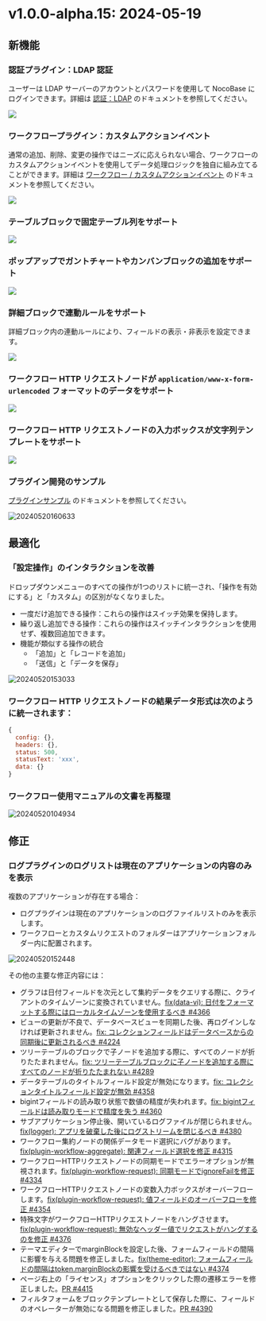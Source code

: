 # v1.0.0-alpha.15: 2024-05-19

## 新機能

### 認証プラグイン：LDAP 認証

ユーザーは LDAP サーバーのアカウントとパスワードを使用して NocoBase にログインできます。詳細は [認証：LDAP](/handbook/auth-ldap) のドキュメントを参照してください。

![](https://static-docs.nocobase.com/202405191513995.png)

### ワークフロープラグイン：カスタムアクションイベント

通常の追加、削除、変更の操作ではニーズに応えられない場合、ワークフローのカスタムアクションイベントを使用してデータ処理ロジックを独自に組み立てることができます。詳細は [ワークフロー / カスタムアクションイベント](/handbook/workflow-custom-action-trigger) のドキュメントを参照してください。

![](https://static-docs.nocobase.com/202405191515770.png)

### テーブルブロックで固定テーブル列をサポート

![](https://static-docs.nocobase.com/202405191512587.png)

### ポップアップでガントチャートやカンバンブロックの追加をサポート

![](https://static-docs.nocobase.com/202405191512280.png)

### 詳細ブロックで連動ルールをサポート

詳細ブロック内の連動ルールにより、フィールドの表示・非表示を設定できます。

![](https://static-docs.nocobase.com/202405191513781.png)

### ワークフロー HTTP リクエストノードが `application/www-x-form-urlencoded` フォーマットのデータをサポート

![](https://static-docs.nocobase.com/202405191514472.png)

### ワークフロー HTTP リクエストノードの入力ボックスが文字列テンプレートをサポート

![](https://static-docs.nocobase.com/202405191514748.png)

### プラグイン開発のサンプル

[プラグインサンプル](/plugin-samples) のドキュメントを参照してください。

![20240520160633](https://static-docs.nocobase.com/20240520160633.png)

## 最適化

### 「設定操作」のインタラクションを改善

ドロップダウンメニューのすべての操作が1つのリストに統一され、「操作を有効にする」と「カスタム」の区別がなくなりました。

- 一度だけ追加できる操作：これらの操作はスイッチ効果を保持します。
- 繰り返し追加できる操作：これらの操作はスイッチインタラクションを使用せず、複数回追加できます。
- 機能が類似する操作の統合
  - 「追加」と「レコードを追加」
  - 「送信」と「データを保存」

![20240520153033](https://static-docs.nocobase.com/20240520153033.png)

### ワークフロー HTTP リクエストノードの結果データ形式は次のように統一されます：

```js
{
  config: {},
  headers: {},
  status: 500,
  statusText: 'xxx',
  data: {}
}
```

### ワークフロー使用マニュアルの文書を再整理

![20240520104934](https://static-docs.nocobase.com/20240520104934.png)

## 修正

### ログプラグインのログリストは現在のアプリケーションの内容のみを表示

複数のアプリケーションが存在する場合：

- ログプラグインは現在のアプリケーションのログファイルリストのみを表示します。
- ワークフローとカスタムリクエストのフォルダーはアプリケーションフォルダー内に配置されます。

![20240520152448](https://static-docs.nocobase.com/20240520152448.png)

その他の主要な修正内容には：

- グラフは日付フィールドを次元として集約データをクエリする際に、クライアントのタイムゾーンに変換されていません。<a href="https://github.com/nocobase/nocobase/pull/4366" target="_blank">fix(data-vi): 日付をフォーマットする際にはローカルタイムゾーンを使用するべき #4366</a>
- ビューの更新が不良で、データベースビューを同期した後、再ログインしなければ更新されません。<a href="https://github.com/nocobase/nocobase/pull/4224" target="_blank">fix: コレクションフィールドはデータベースからの同期後に更新されるべき #4224</a>
- ツリーテーブルのブロックで子ノードを追加する際に、すべてのノードが折りたたまれません。<a href="https://github.com/nocobase/nocobase/pull/4289" target="_blank">fix: ツリーテーブルブロックに子ノードを追加する際にすべてのノードが折りたたまれない #4289</a>
- データテーブルのタイトルフィールド設定が無効になります。<a href="https://github.com/nocobase/nocobase/pull/4358" target="_blank">fix: コレクションタイトルフィールド設定が無効 #4358</a>
- bigintフィールドの読み取り状態で数値の精度が失われます。<a href="https://github.com/nocobase/nocobase/pull/4360" target="_blank">fix: bigintフィールドは読み取りモードで精度を失う #4360</a>
- サブアプリケーション停止後、開いているログファイルが閉じられません。<a href="https://github.com/nocobase/nocobase/pull/4380" target="_blank">fix(logger): アプリを破棄した後にログストリームを閉じるべき #4380</a>
- ワークフロー集約ノードの関係データモード選択にバグがあります。<a href="https://github.com/nocobase/nocobase/pull/4315" target="_blank">fix(plugin-workflow-aggregate): 関連フィールド選択を修正 #4315</a>
- ワークフローHTTPリクエストノードの同期モードでエラーオプションが無視されます。<a href="https://github.com/nocobase/nocobase/pull/4334" target="_blank">fix(plugin-workflow-request): 同期モードでignoreFailを修正 #4334</a>
- ワークフローHTTPリクエストノードの変数入力ボックスがオーバーフローします。<a href="https://github.com/nocobase/nocobase/pull/4353" target="_blank">fix(plugin-workflow-request): 値フィールドのオーバーフローを修正 #4354</a>
- 特殊文字がワークフローHTTPリクエストノードをハングさせます。<a href="https://github.com/nocobase/nocobase/pull/4376" target="_blank">fix(plugin-workflow-request): 無効なヘッダー値でリクエストがハングするのを修正 #4376</a>
- テーマエディターでmarginBlockを設定した後、フォームフィールドの間隔に影響を与える問題を修正しました。<a href="https://github.com/nocobase/nocobase/pull/4374" target="_blank">fix(theme-editor): フォームフィールドの間隔はtoken.marginBlockの影響を受けるべきではない #4374</a>
- ページ右上の「ライセンス」オプションをクリックした際の遷移エラーを修正しました。[PR #4415](https://github.com/nocobase/nocobase/pull/4415)
- フィルタフォームをブロックテンプレートとして保存した際に、フィールドのオペレーターが無効になる問題を修正しました。[PR #4390](https://github.com/nocobase/nocobase/pull/4390)

